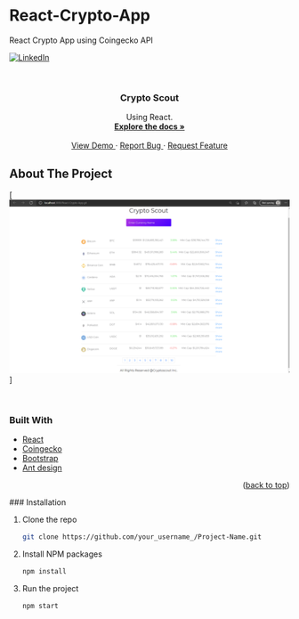 # React-Crypto-App
React Crypto App using Coingecko API

<div id="top"></div>

[![LinkedIn][linkedin-shield]][linkedin-url]



<!-- PROJECT LOGO -->
<br />
<div align="center">

<h3 align="center"> Crypto Scout </h3>

  <p align="center">
     Using React.
    <br />
    <a href="https://github.com/KP-MIT/react-Crypto-App"><strong> Explore the docs »</strong></a>
    <br />
    <br />
    <a href="https://github.com/KP-MIT/react-Crypto-App"> View Demo </a>
    ·
    <a href="https://github.com/KP-MIT/react-Crypto-App"> Report Bug </a>
    ·
    <a href="https://github.com/KP-MIT/react-Crypto-App"> Request Feature </a>
  </p>
</div>

<!-- ABOUT THE PROJECT -->
## About The Project

[![Product Name Crypto Scout Application][product-screenshot]]

</br>



### Built With

* [React](https://reactjs.org/)
* [Coingecko](https://www.coingecko.com/en/api/documentation)
* [Bootstrap](https://getbootstrap.com)
* [Ant design](https://ant.design/)

<p align="right">(<a href="#top">back to top</a>)</p>
### Installation

1. Clone the repo
   ```sh
   git clone https://github.com/your_username_/Project-Name.git
   ```
2. Install NPM packages
   ```sh
   npm install
   ```
3. Run the project
   ```sh
   npm start
   ```



<!-- MARKDOWN LINKS & IMAGES -->
<!-- https://www.markdownguide.org/basic-syntax/#reference-style-links -->
[linkedin-shield]: https://img.shields.io/badge/-LinkedIn-black.svg?style=for-the-badge&logo=linkedin&colorB=555
[linkedin-url]: https://linkedin.com/in/developer-kartik-pathak/
[product-screenshot]: images/home.png
